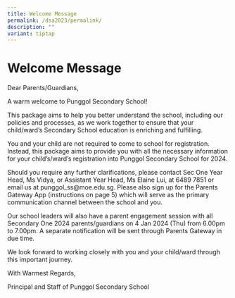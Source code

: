 ```yaml
---
title: Welcome Message
permalink: /dsa2023/permalink/
description: ""
variant: tiptap
---
```

<p></p><h1>Welcome Message</h1><p>Dear Parents/Guardians,</p><p>A warm welcome to Punggol Secondary School!</p><p>This package aims to help you better understand the school, including our policies and processes, as we work together to ensure that your child/ward’s Secondary School education is enriching and fulfilling.</p><p>You and your child are not required to come to school for registration. Instead, this package aims to provide you with all the necessary information for your child’s/ward’s registration into Punggol Secondary School for 2024.</p><p>Should you require any further clarifications, please contact Sec One Year Head,&nbsp;Ms Vidya, or Assistant Year Head, Ms Elaine Lui, at 6489 7851 or email us at <a rel="noopener noreferrer nofollow" target="_blank">punggol_ss@moe.edu.sg</a>. Please also sign up for the Parents Gateway App (instructions on page 5) which will serve as the primary communication channel between the school and you.</p><p>Our school leaders will also have a parent engagement session with all Secondary One 2024 parents/guardians on 4 Jan 2024 (Thu) from 6.00pm to 7.00pm. A separate notification will be sent through Parents Gateway in due time.</p><p>We look forward to working closely with you and your child/ward through this important journey.</p><p></p><p>With Warmest Regards,</p><p>Principal and Staff of Punggol Secondary School</p><p></p>